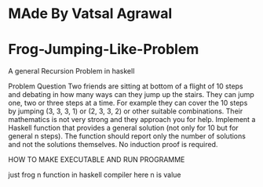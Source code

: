 # MAde By Vatsal Agrawal
# Frog-Jumping-Like-Problem
A general Recursion Problem in haskell

Problem Question
Two friends are sitting at bottom of a flight of 10 steps and debating in how many ways can they
jump up the stairs. They can jump one, two or three steps at a time. For example they can cover
the 10 steps by jumping (3, 3, 3, 1) or (2, 3, 3, 2) or other suitable combinations. Their mathematics
is not very strong and they approach you for help. Implement a Haskell function that provides
a general solution (not only for 10 but for general n steps). The function should report only the
number of solutions and not the solutions themselves. No induction proof is required.

HOW TO MAKE EXECUTABLE AND RUN PROGRAMME

just frog n function in haskell compiler here n is value 
